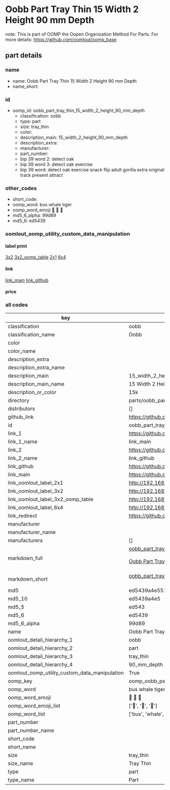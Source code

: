 # Oobb Part Tray Thin 15 Width 2 Height 90 mm Depth  

note: This is part of OOMP the Oopen Organization Method For Parts. For more details: https://github.com/oomlout/oomp_base

##  part details
  







### name
* name: Oobb Part Tray Thin 15 Width 2 Height 90 mm Depth
* name_short: 
### id
* oomp_id: oobb_part_tray_thin_15_width_2_height_90_mm_depth
  * classification: oobb
  * type: part
  * size: tray_thin
  * color: 
  * description_main: 15_width_2_height_90_mm_depth
  * description_extra: 
  * manufacturer: 
  * part_number: 
  * bip 39 word 2: detect oak
  * bip 39 word 3: detect oak exercise
  * bip 39 word: detect oak exercise snack flip adult gorilla extra original track present attract

### other_codes
* short_code: 
* oomp_word: bus whale tiger
* oomp_word_emoji :bus: :whale: :tiger:
* md5_6_alpha: 99d89
* md5_6: ed5439






### oomlout_oomp_utility_custom_data_manipulation
#### label print
[3x2](http://192.168.1.245:1112/?label=oomp%2099d89)
[3x2_oomp_table](http://192.168.1.108:1112/?label=oomp%2099d89)
[2x1](http://192.168.1.242:1112/?label=oomp%2099d89)
[6x4](http://192.168.1.55:1112/?label=oomp%2099d89)    

#### link

[link_main](https://github.com/oomlout/oomlout_oomp_version_1_messy/tree/main/parts/oobb_part_tray_thin_15_width_2_height_90_mm_depth) [link_github](https://github.com/oomlout/oomlout_oomp_version_1_messy/tree/main/parts/oobb_part_tray_thin_15_width_2_height_90_mm_depth)                             

#### price







### all codes 
| key | value |  
| --- | --- |  
| classification | oobb |  
| classification_name | Oobb |  
| color |  |  
| color_name |  |  
| description_extra |  |  
| description_extra_name |  |  
| description_main | 15_width_2_height_90_mm_depth |  
| description_main_name | 15 Width 2 Height 90 mm Depth |  
| description_or_color | 15k |  
| directory | parts/oobb_part_tray_thin_15_width_2_height_90_mm_depth |  
| distributors | [] |  
| github_link | https://github.com/oomlout/oomlout_oomp_part_src/tree/main/parts/oobb_part_tray_thin_15_width_2_height_90_mm_depth |  
| id | oobb_part_tray_thin_15_width_2_height_90_mm_depth |  
| link_1 | https://github.com/oomlout/oomlout_oomp_version_1_messy/tree/main/parts/oobb_part_tray_thin_15_width_2_height_90_mm_depth |  
| link_1_name | link_main |  
| link_2 | https://github.com/oomlout/oomlout_oomp_version_1_messy/tree/main/parts/oobb_part_tray_thin_15_width_2_height_90_mm_depth |  
| link_2_name | link_github |  
| link_github | https://github.com/oomlout/oomlout_oomp_version_1_messy/tree/main/parts/oobb_part_tray_thin_15_width_2_height_90_mm_depth |  
| link_main | https://github.com/oomlout/oomlout_oomp_version_1_messy/tree/main/parts/oobb_part_tray_thin_15_width_2_height_90_mm_depth |  
| link_oomlout_label_2x1 | http://192.168.1.242:1112/?label=oomp%2099d89 |  
| link_oomlout_label_3x2 | http://192.168.1.245:1112/?label=oomp%2099d89 |  
| link_oomlout_label_3x2_oomp_table | http://192.168.1.108:1112/?label=oomp%2099d89 |  
| link_oomlout_label_6x4 | http://192.168.1.55:1112/?label=oomp%2099d89 |  
| link_redirect | https://github.com/oomlout/oomlout_oomp_version_1_messy/tree/main/parts/oobb_part_tray_thin_15_width_2_height_90_mm_depth |  
| manufacturer |  |  
| manufacturer_name |  |  
| manufacturers | [] |  
| markdown_full | [oobb_part_tray_thin_15_width_2_height_90_mm_depth](none)<br>[](none)<br>[Oobb Part Tray Thin 15 Width 2 Height 90 Mm Depth](none)<br><br> |  
| markdown_short | [oobb_part_tray_thin_15_width_2_height_90_mm_depth](none)<br><br> |  
| md5 | ed5439a4e5510c940f2c8cd09ea5f1e3 |  
| md5_10 | ed5439a4e5 |  
| md5_5 | ed543 |  
| md5_6 | ed5439 |  
| md5_6_alpha | 99d89 |  
| name | Oobb Part Tray Thin 15 Width 2 Height 90 mm Depth |  
| oomlout_detail_hierarchy_1 | oobb |  
| oomlout_detail_hierarchy_2 | part |  
| oomlout_detail_hierarchy_3 | tray_thin |  
| oomlout_detail_hierarchy_4 | 90_mm_depth |  
| oomlout_oomp_utility_custom_data_manipulation | True |  
| oomp_key | oomp_oobb_part_tray_thin_15_width_2_height_90_mm_depth |  
| oomp_word | bus whale tiger |  
| oomp_word_emoji | :bus: :whale: :tiger: |  
| oomp_word_emoji_list | [':bus:', ':whale:', ':tiger:'] |  
| oomp_word_list | ['bus', 'whale', 'tiger'] |  
| part_number |  |  
| part_number_name |  |  
| short_code |  |  
| short_name |  |  
| size | tray_thin |  
| size_name | Tray Thin |  
| type | part |  
| type_name | Part |  
